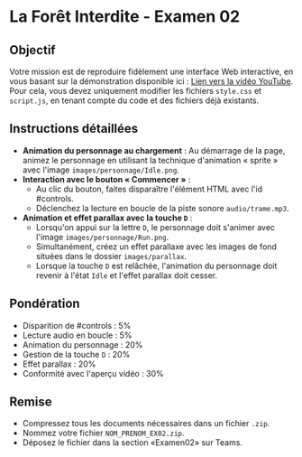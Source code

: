# La Forêt Interdite - Examen 02

## Objectif

Votre mission est de reproduire fidèlement une interface Web interactive, en vous basant sur la démonstration disponible ici : [Lien vers la vidéo YouTube](https://youtu.be/QccYm2Qom1U). Pour cela, vous devez uniquement modifier les fichiers `style.css` et `script.js`, en tenant compte du code et des fichiers déjà existants.

## Instructions détaillées

* __Animation du personnage au chargement__ : Au démarrage de la page, animez le personnage en utilisant la technique d'animation « sprite » avec l'image `images/personnage/Idle.png`.
* __Interaction avec le bouton « Commencer »__ :
  * Au clic du bouton, faites disparaître l'élément HTML avec l'id #controls.
  * Déclenchez la lecture en boucle de la piste sonore `audio/trame.mp3`.
* __Animation et effet parallax avec la touche `D`__ :
  * Lorsqu'on appui sur la lettre `D`, le personnage doit s'animer avec l'image `images/personnage/Run.png`.
  * Simultanément, créez un effet parallaxe avec les images de fond situées dans le dossier `images/parallax`.
  * Lorsque la touche `D` est relâchée, l'animation du personnage doit revenir à l'état `Idle` et l'effet parallax doit cesser.

## Pondération

  * Disparition de #controls : 5%
  * Lecture audio en boucle : 5%
  * Animation du personnage : 20%
  * Gestion de la touche `D` : 20%
  * Effet parallax : 20%
  * Conformité avec l'aperçu vidéo : 30%

## Remise

  * Compressez tous les documents nécessaires dans un fichier `.zip`.
  * Nommez votre fichier `NOM_PRENOM_EX02.zip`.
  * Déposez le fichier dans la section «Examen02» sur Teams.
